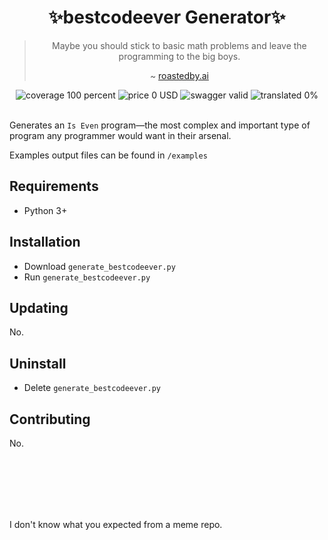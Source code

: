 <h1 align="center">✨bestcodeever Generator✨</h1>

<div align="center">

> Maybe you should stick to basic math problems and leave the programming to the big boys.
>
> ~ [roastedby.ai](https://www.roastedby.ai)

</div>


<div align="center">
  <img src="https://img.shields.io/badge/coverage-%24100%25-brightgreen" alt="coverage 100 percent"/>
  <img src="https://img.shields.io/badge/price-%240-brightgreen" alt="price 0 USD"/>
  <img src="https://img.shields.io/badge/swagger-valid-brightgreen" alt="swagger valid"/>
  <img src="https://img.shields.io/badge/translated-0%25-red" alt="translated 0%"/>
</div>

<br>

Generates an `Is Even` program—the most complex and important type of program any programmer would want in their arsenal.

Examples output files can be found in `/examples`

## Requirements

- Python 3+

## Installation

- Download `generate_bestcodeever.py`
- Run `generate_bestcodeever.py`

## Updating

No.

## Uninstall

- Delete `generate_bestcodeever.py`

## Contributing

No.

<br><br><br><br><br>

I don't know what you expected from a meme repo.
